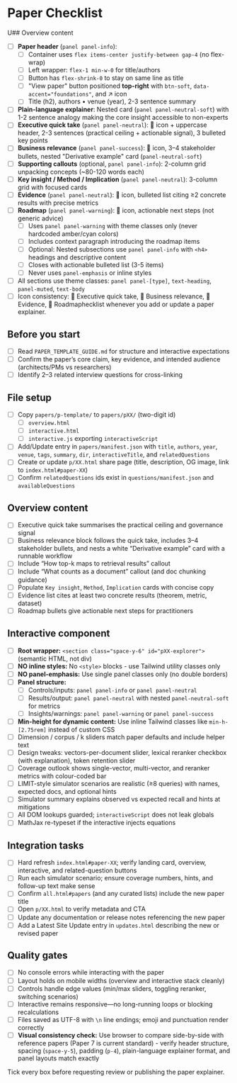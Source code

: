 # Paper Checklist

U## Overview content

- [ ] **Paper header** (`panel panel-info`): 
  - [ ] Container uses `flex items-center justify-between gap-4` (no flex-wrap)
  - [ ] Left wrapper: `flex-1 min-w-0` for title/authors
  - [ ] Button has `flex-shrink-0` to stay on same line as title
  - [ ] "View paper" button positioned **top-right** with `btn-soft`, `data-accent="foundations"`, and ↗ icon
  - [ ] Title (h2), authors • venue (year), 2-3 sentence summary
- [ ] **Plain-language explainer**: Nested card (`panel panel-neutral-soft`) with 1-2 sentence analogy making the core insight accessible to non-experts
- [ ] **Executive quick take** (`panel panel-neutral`): 🧭 icon + uppercase header, 2-3 sentences (practical ceiling + actionable signal), 3 bulleted key points
- [ ] **Business relevance** (`panel panel-success`): 💼 icon, 3–4 stakeholder bullets, nested "Derivative example" card (`panel-neutral-soft`)
- [ ] **Supporting callouts** (optional, `panel panel-info`): 2-column grid unpacking concepts (~80-120 words each)
- [ ] **Key insight / Method / Implication** (`panel panel-neutral`): 3-column grid with focused cards
- [ ] **Evidence** (`panel panel-neutral`): 🧪 icon, bulleted list citing ≥2 concrete results with precise metrics
- [ ] **Roadmap** (`panel panel-warning`): 🔭 icon, actionable next steps (not generic advice)
  - [ ] Uses `panel panel-warning` with theme classes only (never hardcoded amber/cyan colors)
  - [ ] Includes context paragraph introducing the roadmap items
  - [ ] Optional: Nested subsections use `panel panel-info` with `<h4>` headings and descriptive content
  - [ ] Closes with actionable bulleted list (3-5 items)
  - [ ] Never uses `panel-emphasis` or inline styles
- [ ] All sections use theme classes: `panel panel-[type]`, `text-heading`, `panel-muted`, `text-body`
- [ ] Icon consistency: 🧭 Executive quick take, 💼 Business relevance, 🧪 Evidence, 🔭 Roadmaphecklist whenever you add or update a paper explainer.

## Before you start

- [ ] Read `PAPER_TEMPLATE_GUIDE.md` for structure and interactive expectations
- [ ] Confirm the paper’s core claim, key evidence, and intended audience (architects/PMs vs researchers)
- [ ] Identify 2–3 related interview questions for cross-linking

## File setup

- [ ] Copy `papers/p-template/` to `papers/pXX/` (two-digit id)
  - [ ] `overview.html`
  - [ ] `interactive.html`
  - [ ] `interactive.js` exporting `interactiveScript`
- [ ] Add/Update entry in `papers/manifest.json` with `title`, `authors`, `year`, `venue`, `tags`, `summary`, `dir`, `interactiveTitle`, and `relatedQuestions`
- [ ] Create or update `p/XX.html` share page (title, description, OG image, link to `index.html#paper-XX`)
- [ ] Confirm `relatedQuestions` ids exist in `questions/manifest.json` and `availableQuestions`

## Overview content

- [ ] Executive quick take summarises the practical ceiling and governance signal
- [ ] Business relevance block follows the quick take, includes 3–4 stakeholder bullets, and nests a white “Derivative example” card with a runnable workflow
- [ ] Include “How top-k maps to retrieval results” callout
- [ ] Include “What counts as a document” callout (and doc chunking guidance)
- [ ] Populate `Key insight`, `Method`, `Implication` cards with concise copy
- [ ] Evidence list cites at least two concrete results (theorem, metric, dataset)
- [ ] Roadmap bullets give actionable next steps for practitioners

## Interactive component

- [ ] **Root wrapper:** `<section class="space-y-6" id="pXX-explorer">` (semantic HTML, not div)
- [ ] **NO inline styles:** No `<style>` blocks - use Tailwind utility classes only
- [ ] **NO panel-emphasis:** Use single panel classes only (no double borders)
- [ ] **Panel structure:**
  - [ ] Controls/inputs: `panel panel-info` or `panel panel-neutral`
  - [ ] Results/output: `panel panel-neutral` with nested `panel-neutral-soft` for metrics
  - [ ] Insights/warnings: `panel panel-warning` or `panel panel-success`
- [ ] **Min-height for dynamic content:** Use inline Tailwind classes like `min-h-[2.75rem]` instead of custom CSS
- [ ] Dimension / corpus / k sliders match paper defaults and include helper text
- [ ] Design tweaks: vectors-per-document slider, lexical reranker checkbox (with explanation), token retention slider
- [ ] Coverage outlook shows single-vector, multi-vector, and reranker metrics with colour-coded bar
- [ ] LIMIT-style simulator scenarios are realistic (≥8 queries) with names, expected docs, and optional hints
- [ ] Simulator summary explains observed vs expected recall and hints at mitigations
- [ ] All DOM lookups guarded; `interactiveScript` does not leak globals
- [ ] MathJax re-typeset if the interactive injects equations

## Integration tasks

- [ ] Hard refresh `index.html#paper-XX`; verify landing card, overview, interactive, and related-question buttons
- [ ] Run each simulator scenario; ensure coverage numbers, hints, and follow-up text make sense
- [ ] Confirm `all.html#papers` (and any curated lists) include the new paper title
- [ ] Open `p/XX.html` to verify metadata and CTA
- [ ] Update any documentation or release notes referencing the new paper
- [ ] Add a Latest Site Update entry in `updates.html` describing the new or revised paper

## Quality gates

- [ ] No console errors while interacting with the paper
- [ ] Layout holds on mobile widths (overview and interactive stack cleanly)
- [ ] Controls handle edge values (min/max sliders, toggling reranker, switching scenarios)
- [ ] Interactive remains responsive—no long-running loops or blocking recalculations
- [ ] Files saved as UTF-8 with `\n` line endings; emoji and punctuation render correctly
- [ ] **Visual consistency check:** Use browser to compare side-by-side with reference papers (Paper 7 is current standard) - verify header structure, spacing (`space-y-5`), padding (`p-4`), plain-language explainer format, and panel layouts match exactly

Tick every box before requesting review or publishing the paper explainer.
